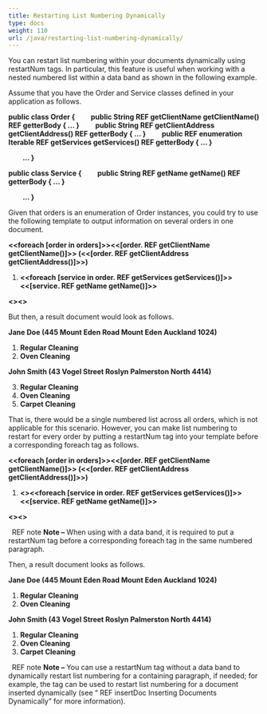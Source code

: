```yaml
---
title: Restarting List Numbering Dynamically
type: docs
weight: 110
url: /java/restarting-list-numbering-dynamically/
---
```


You can restart list numbering within your documents dynamically using restartNum tags. In particular, this feature is useful when working with a nested numbered list within a data band as shown in the following example.

Assume that you have the Order and Service classes defined in your application as follows.

**public class Order
{
`    `public String  REF getClientName getClientName()  REF getterBody { ... }
`    `public String  REF getClientAddress getClientAddress()  REF getterBody { ... }
`    `public  REF enumeration Iterable<Service>  REF getServices getServices()  REF getterBody { ... }**

`    `**...
}**

**public class Service
{
`    `public String  REF getName getName()  REF getterBody { ... }**

`    `**...
}**

Given that orders is an enumeration of Order instances, you could try to use the following template to output information on several orders in one document.

**<<foreach [order in orders]>><<[order. REF getClientName getClientName()]>> (<<[order. REF getClientAddress getClientAddress()]>>)**

1. **<<foreach [service in order. REF getServices getServices()]>><<[service. REF getName getName()]>>**

**<</foreach>><</foreach>>**

But then, a result document would look as follows.

**Jane Doe (445 Mount Eden Road Mount Eden Auckland 1024)**

1. **Regular Cleaning**
1. **Oven Cleaning**

**John Smith (43 Vogel Street Roslyn Palmerston North 4414)**

3. **Regular Cleaning**
3. **Oven Cleaning**
3. **Carpet Cleaning**

That is, there would be a single numbered list across all orders, which is not applicable for this scenario. However, you can make list numbering to restart for every order by putting a restartNum tag into your template before a corresponding foreach tag as follows.

**<<foreach [order in orders]>><<[order. REF getClientName getClientName()]>> (<<[order. REF getClientAddress getClientAddress()]>>)**

1. **<<restartNum>><<foreach [service in order. REF getServices getServices()]>><<[service. REF getName getName()]>>**

**<</foreach>><</foreach>>**

` `REF note **Note –** When using with a data band, it is required to put a restartNum tag before a corresponding foreach tag in the same numbered paragraph.

Then, a result document looks as follows.

**Jane Doe (445 Mount Eden Road Mount Eden Auckland 1024)**

1. **Regular Cleaning**
1. **Oven Cleaning**

**John Smith (43 Vogel Street Roslyn Palmerston North 4414)**

1. **Regular Cleaning**
1. **Oven Cleaning**
1. **Carpet Cleaning**

` `REF note **Note –** You can use a restartNum tag without a data band to dynamically restart list numbering for a containing paragraph, if needed; for example, the tag can be used to restart list numbering for a document inserted dynamically (see “ REF insertDoc Inserting Documents Dynamically” for more information).
